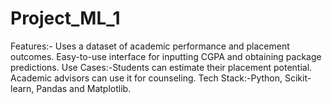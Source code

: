 # Project_ML_1
Features:- Uses a dataset of academic performance and placement outcomes. Easy-to-use interface for inputting CGPA and obtaining package predictions. 
Use Cases:-Students can estimate their placement potential. Academic advisors can use it for counseling. 
Tech Stack:-Python, Scikit-learn, Pandas and Matplotlib.
